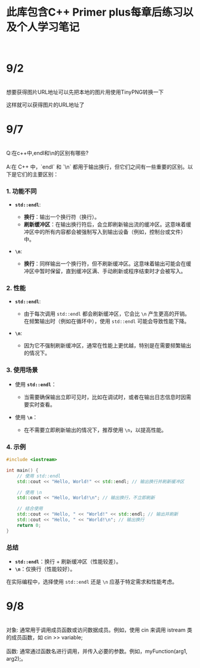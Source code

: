 # 此库包含C++ Primer plus每章后练习以及个人学习笔记
<br>  

# 9/2
<br>
想要获得图片URL地址可以先把本地的图片用使用TinyPNG转换一下 

这样就可以获得图片的URL地址了


# 9/7
<br>
Q:在c++中,endl和\n的区别有哪些?
<br><br>
A:在 C++ 中，`endl` 和 `\n` 都用于输出换行，但它们之间有一些重要的区别。以下是它们的主要区别：

### 1. 功能不同
- **`std::endl`**:
  - **换行**：输出一个换行符（换行）。
  - **刷新缓冲区**：在输出换行符后，会立即刷新输出流的缓冲区。这意味着缓冲区中的所有内容都会被强制写入到输出设备（例如，控制台或文件）中。

- **`\n`**:
  - **换行**：同样输出一个换行符，但不刷新缓冲区。这意味着输出可能会在缓冲区中暂时保留，直到缓冲区满、手动刷新或程序结束时才会被写入。

### 2. 性能
- **`std::endl`**:
  - 由于每次调用 `std::endl` 都会刷新缓冲区，它会比 `\n` 产生更高的开销。在频繁输出时（例如在循环中），使用 `std::endl` 可能会导致性能下降。

- **`\n`**:
  - 因为它不强制刷新缓冲区，通常在性能上更优越，特别是在需要频繁输出的情况下。

### 3. 使用场景
- 使用 **`std::endl`**：
  - 当需要确保输出立即可见时，比如在调试时，或者在输出日志信息时因需要实时查看。
  
- 使用 **`\n`**：
  - 在不需要立即刷新输出的情况下，推荐使用 `\n`，以提高性能。

### 4. 示例

```cpp
#include <iostream>

int main() {
    // 使用 std::endl
    std::cout << "Hello, World!" << std::endl; // 输出换行并刷新缓冲区

    // 使用 \n
    std::cout << "Hello, World!\n"; // 输出换行，不立即刷新

    // 结合使用
    std::cout << "Hello, " << "World!" << std::endl; // 输出并刷新
    std::cout << "Hello, " << "World!\n"; // 输出换行
    return 0;
}
```

### 总结
- **`std::endl`**：换行 + 刷新缓冲区（性能较差）。
- **`\n`**：仅换行（性能较好）。

在实际编程中，选择使用 `std::endl` 还是 `\n` 应基于特定需求和性能考虑。
<br>
# 9/8
<br>
对象: 通常用于调用成员函数或访问数据成员。例如，使用 cin 来调用 istream 类的成员函数，如 cin >> variable;  
<br>
<br>
函数: 通常通过函数名进行调用，并传入必要的参数。例如，myFunction(arg1, arg2);。